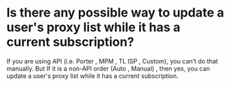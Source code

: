 # Is there any possible way to update a user's proxy list while it has a current subscription?

If you are using API (i.e. Porter , MPM , TL ISP , Custom), you can’t do that manually. But If it is a non-API order (Auto , Manual) , then yes, you can update a user's proxy list while it has a current subscription.
